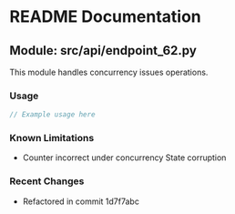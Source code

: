 # README Documentation

## Module: src/api/endpoint_62.py

This module handles concurrency issues operations.

### Usage

```javascript
// Example usage here
```

### Known Limitations

- Counter incorrect under concurrency State corruption

### Recent Changes

- Refactored in commit 1d7f7abc
